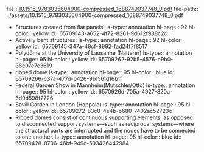 file:: [10.1515_9783035604900-compressed_1688749037748_0.pdf](../assets/10.1515_9783035604900-compressed_1688749037748_0.pdf)
file-path:: ../assets/10.1515_9783035604900-compressed_1688749037748_0.pdf

- Structures created from flat panels:
  ls-type:: annotation
  hl-page:: 92
  hl-color:: yellow
  id:: 65709143-a652-4f72-8261-9d612f938c2c
- Actively bent structures:
  ls-type:: annotation
  hl-page:: 92
  hl-color:: yellow
  id:: 65709145-347a-49cf-8992-fad24f7f8517
- Polydôme at the University of Lausanne (Natterer)
  ls-type:: annotation
  hl-page:: 95
  hl-color:: yellow
  id:: 65709262-92b5-4576-b9b0-36e97e7e3619
- ribbed dome
  ls-type:: annotation
  hl-page:: 95
  hl-color:: blue
  id:: 65709266-c37a-477d-b426-9b156fd16b1f
- Federal Garden Show in Mannheim(Mutschler/Otto)
  ls-type:: annotation
  hl-page:: 95
  hl-color:: yellow
  id:: 6570926d-705a-4927-820a-6d9d598f2726
- Savill Garden in London (Happold)
  ls-type:: annotation
  hl-page:: 95
  hl-color:: yellow
  id:: 65709272-83c0-4e4b-b680-7402ac52723c
- Ribbed domes consist of continuous supporting elements, as opposed to disconnected support systems—such as reciprocal systems—where the structural parts are interrupted and the nodes have to be connected to one another. 
  ls-type:: annotation
  hl-page:: 95
  hl-color:: blue
  id:: 65709428-0706-46bf-949c-503426442984
